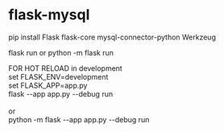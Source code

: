 # flask-mysql

pip install Flask flask-core mysql-connector-python Werkzeug

flask run 
or 
python -m flask run

FOR HOT RELOAD in development<br>
set FLASK_ENV=development<br>
set FLASK_APP=app.py      <br>
flask --app app.py --debug run   <br>        
or<br>
python -m flask --app app.py --debug run<br>
